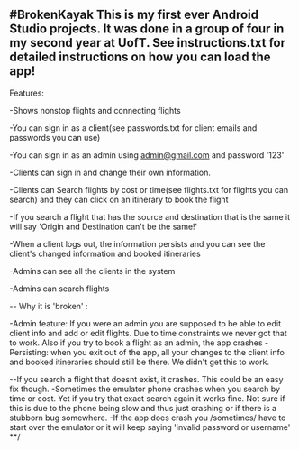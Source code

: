 #BrokenKayak
This is my first ever Android Studio projects. It was done in a group of four in my second year at UofT.
See instructions.txt for detailed instructions on how you can load the app!
--
Features:

-Shows nonstop flights and connecting flights

-You can sign in as a client(see passwords.txt for client emails and passwords you can use)

-You can sign in as an admin using admin@gmail.com and password '123'

-Clients can sign in and change their own information. 

-Clients can Search flights by cost or time(see flights.txt for flights you can search) and they can click on an itinerary to book the flight

-If you search a flight that has the source and destination that is the same it will say 'Origin and Destination can't be the same!'

-When a client logs out, the information persists and you can see the client's changed information and booked itineraries

-Admins can see all the clients in the system

-Admins can search flights 

--
Why it is 'broken' :

-Admin feature: If you were an admin you are supposed to be able to edit client info and add or edit flights. Due to time constraints we never got that to work. Also if you try to book a flight as an admin, the app crashes
-Persisting: when you exit out of the app, all your changes to the client info and booked itineraries should still be there. We didn't get this to work.

--If you search a flight that doesnt exist, it crashes. This could be an easy fix though.
-Sometimes the emulator phone crashes when you search by time or cost. Yet if you try that exact search again it works fine. Not sure if this is due to the phone being slow and thus just crashing or if there is a stubborn bug somewhere.
-If the app does crash you /sometimes/ have to start over the emulator or it will keep saying 'invalid password or username'
**/
